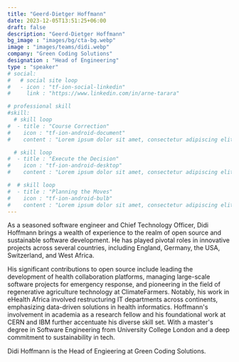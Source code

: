 ```yaml
---
title: "Geerd-Dietger Hoffmann"
date: 2023-12-05T13:51:25+06:00
draft: false
description: "Geerd-Dietger Hoffmann"
bg_image : "images/bg/cta-bg.webp"
image : "images/teams/didi.webp"
company: "Green Coding Solutions"
designation : "Head of Engineering"
type : "speaker"
# social:
#   # social site loop
#   - icon : "tf-ion-social-linkedin"
#     link : "https://www.linkedin.com/in/arne-tarara"

# professional skill
#skill:
  # skill loop
#  - title : "Course Correction"
#    icon : "tf-ion-android-document"
#    content : "Lorem ipsum dolor sit amet, consectetur adipiscing elit. Morbi hendrerit elit turpis, a porttitor tellus sollicitudin at."

  # skill loop
#  - title : "Execute the Decision"
#    icon : "tf-ion-android-desktop"
#    content : "Lorem ipsum dolor sit amet, consectetur adipiscing elit. Morbi hendrerit elit turpis, a porttitor tellus sollicitudin at."

#  # skill loop
#  - title : "Planning the Moves"
#    icon : "tf-ion-android-bulb"
#    content : "Lorem ipsum dolor sit amet, consectetur adipiscing elit. Morbi hendrerit elit #turpis, a porttitor tellus sollicitudin at."
---
```


As a seasoned software engineer and Chief Technology Officer, Didi Hoffmann brings a wealth of experience to the realm of open source and sustainable software development. He has played pivotal roles in innovative projects across several countries, including England, Germany, the USA, Switzerland, and West Africa.

His significant contributions to open source include leading the development of health collaboration platforms, managing large-scale software projects for emergency response, and pioneering in the field of regenerative agriculture technology at ClimateFarmers. Notably, his work in eHealth Africa involved restructuring IT departments across continents, emphasizing data-driven solutions in health informatics. Hoffmann's involvement in academia as a research fellow and his foundational work at CERN and IBM further accentuate his diverse skill set. With a master's degree in Software Engineering from University College London and a deep commitment to sustainability in tech.

Didi Hoffmann is the Head of Engieering at Green Coding Solutions.
